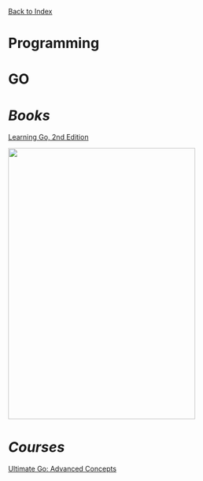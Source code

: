 [Back to Index](index.html)

# Programming


# GO

# ***Books***

[Learning Go, 2nd Edition](https://learning.oreilly.com/library/view/learning-go-2nd/9781098139285/)

<img src="https://learning.oreilly.com/api/v2/epubs/urn:orm:book:9781098139285/files/assets/cover.png" width="380" height="550" />

# ***Courses***

[Ultimate Go: Advanced Concepts](https://learning.oreilly.com/course/ultimate-go-advanced/9780135339503/)
